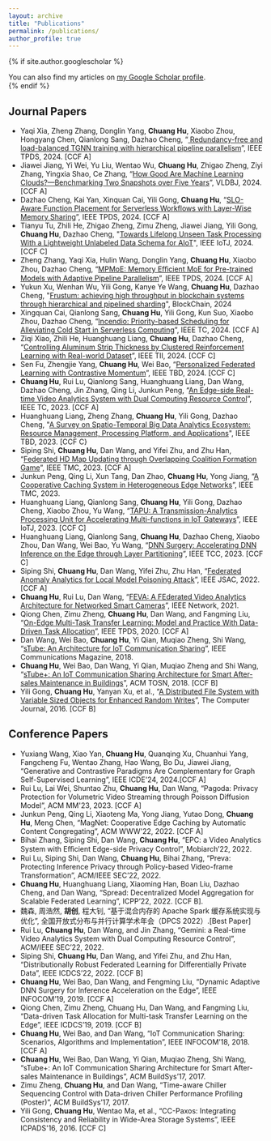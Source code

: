 ```yaml
---
layout: archive
title: "Publications"
permalink: /publications/
author_profile: true
---
```


{% if site.author.googlescholar %}
  <!--！！-->
  <!--(Note: Student co-authors (co-)supervised by me are underlined)-->

  <div class="wordwrap">You can also find my articles on <a href="{{site.author.googlescholar}}">my Google Scholar profile</a>.</div>
{% endif %}

<!--
{% include base_path %}

{% for post in site.publications reversed %}
  {% include archive-single.html %}
{% endfor %}
-->

<!--本人加粗；指导的学生下划线-->

Journal Papers
------
- Yaqi Xia, Zheng Zhang, Donglin Yang, **Chuang Hu**, Xiaobo Zhou, Hongyang Chen, Qianlong Sang, Dazhao Cheng, “[
Redundancy-free and load-balanced TGNN training with hierarchical pipeline parallelism](../_research/TPDS202404.pdf)”, IEEE TPDS, 2024. [CCF A]
- Jiawei Jiang, Yi Wei, Yu Liu, Wentao Wu, **Chuang Hu**, Zhigao Zheng, Ziyi Zhang, Yingxia Shao, Ce Zhang, “[How Good Are Machine Learning Clouds?—Benchmarking Two Snapshots over Five Years](../_research/VLDBJ202401.pdf)”, VLDBJ, 2024. [CCF A]
- Dazhao Cheng, Kai Yan, Xinquan Cai, Yili Gong, **Chuang Hu**, “[SLO-Aware Function Placement for Serverless Workflows with Layer-Wise Memory Sharing](../_research/TPDS202401.pdf)”, IEEE TPDS, 2024. [CCF A]
- Tianyu Tu, Zhili He, Zhigao Zheng, Zimu Zheng, Jiawei Jiang, Yili Gong, **Chuang Hu**, Dazhao Cheng, "[Towards Lifelong Unseen Task Processing With a Lightweight Unlabeled Data Schema for AIoT](../_research/IoTJ202401.pdf)", IEEE IoTJ, 2024. [CCF C]
- Zheng Zhang, Yaqi Xia, Hulin Wang, Donglin Yang, **Chuang Hu**, Xiaobo Zhou, Dazhao Cheng, “[MPMoE: Memory Eﬀicient MoE for Pre-trained Models with Adaptive Pipeline Parallelism](../_research/TPDS202403.pdf)”, IEEE TPDS, 2024. [CCF A]
- Yukun Xu, Wenhan Wu, Yili Gong, Kanye Ye Wang, **Chuang Hu**, Dazhao Cheng, "[Frustum: achieving high throughput in blockchain systems through hierarchical and pipelined sharding](../_research/BlockChain202401.pdf)", BlockChain, 2024
- Xingquan Cai, Qianlong Sang, **Chuang Hu**, Yili Gong, Kun Suo, Xiaobo Zhou, Dazhao Cheng, “[Incendio: Priority-based Scheduling for Alleviating Cold Start in Serverless Computing](../_research/TC202401.pdf)”, IEEE TC, 2024. [CCF A]
- Ziqi Xiao, Zhili He, Huanghuang Liang, **Chuang Hu**, Dazhao Cheng, “[Controlling Aluminum Strip Thickness by Clustered Reinforcement Learning with Real-world Dataset](../_research/TII202401.pdf)”, IEEE TII, 2024. [CCF C]
- Sen Fu, Zhengjie Yang, **Chuang Hu**, Wei Bao, “[Personalized Federated Learning with Contrastive Momentum](../_research/TBD202401.pdf)”, IEEE TBD, 2024. [CCF C]
- **Chuang Hu**, Rui Lu, Qianlong Sang, Huanghuang Liang, Dan Wang, Dazhao Cheng, Jin Zhang, Qing Li, Junkun Peng, “[An Edge-side Real-time Video Analytics System with Dual Computing Resource Control](../_research/TC202301.pdf)”, IEEE TC, 2023. [CCF A]
- Huanghuang Liang, Zheng Zhang, **Chuang Hu**, Yili Gong, Dazhao Cheng, "[A Survey on Spatio-Temporal Big Data Analytics Ecosystem: Resource Management, Processing Platform, and Applications](../_research/TBD202301.pdf)", IEEE TBD, 2023. [CCF C}
- Siping Shi, **Chuang Hu**, Dan Wang, and Yifei Zhu, and Zhu Han, “[Federated HD Map Updating through Overlapping Coalition Formation Game](../_research/TMC202301.pdf)”, IEEE TMC, 2023. [CCF A]
- Junkun Peng, Qing Li, Xun Tang, Dan Zhao, **Chuang Hu**, Yong Jiang, “[A Cooperative Caching System in Heterogeneous Edge Networks](../_research/TMC202302.pdf)”, IEEE TMC, 2023.
- Huanghuang Liang, Qianlong Sang, **Chuang Hu**, Yili Gong, Dazhao Cheng, Xiaobo Zhou, Yu Wang, “[TAPU: A Transmission-Analytics Processing Unit for Accelerating Multi-functions in IoT Gateways](../_research/IoTJ202301.pdf)”, IEEE IoTJ, 2023. [CCF C]
- Huanghuang Liang, Qianlong Sang, **Chuang Hu**, Dazhao Cheng, Xiaobo Zhou, Dan Wang, Wei Bao, Yu Wang, “[DNN Surgery: Accelerating DNN Inference on the Edge through Layer Partitioning](../_research/TCC202301.pdf)”, IEEE TCC, 2023. [CCF C]
- Siping Shi, **Chuang Hu**, Dan Wang, Yifei Zhu, Zhu Han, “[Federated Anomaly Analytics for Local Model Poisoning Attack](../_research/JSAC202201.pdf)”, IEEE JSAC, 2022. [CCF A]
- **Chuang Hu**, Rui Lu, Dan Wang, “[FEVA: A FEderated Video Analytics Architecture for Networked Smart Cameras](../_research/Network202201.pdf)”, IEEE Network, 2021.
- Qiong Chen, Zimu Zheng, **Chuang Hu**, Dan Wang, and Fangming Liu, “[On-Edge Multi-Task Transfer Learning: Model and Practice With Data-Driven Task Allocation](../_research/TPDS202001.pdf)”, IEEE TPDS, 2020. [CCF A]
- Dan Wang, Wei Bao, **Chuang Hu**, Yi Qian, Muqiao Zheng, Shi Wang, “[sTube: An Architecture for IoT Communication Sharing](../_research/Communication201801.pdf)”, IEEE Communications Magazine, 2018.
- **Chuang Hu**, Wei Bao, Dan Wang, Yi Qian, Muqiao Zheng and Shi Wang, “[sTube+: An IoT Communication Sharing Architecture for Smart After-sales Maintenance in Buildings](../_research/TOSN201801.pdf)”, ACM TOSN, 2018. [CCF B]
- Yili Gong, **Chuang Hu**, Yanyan Xu, et al., “[A Distributed File System with Variable Sized Objects for Enhanced Random Writes](../_research/CJ201601.pdf)”, The Computer Journal, 2016. [CCF B]


Conference Papers
------
- Yuxiang Wang, Xiao Yan, **Chuang Hu**, Quanqing Xu, Chuanhui Yang, Fangcheng Fu, Wentao Zhang, Hao Wang, Bo Du, Jiawei Jiang, “Generative and Contrastive Paradigms Are Complementary for Graph Self-Supervised Learning”, IEEE ICDE'24, 2024.[CCF A]
- Rui Lu, Lai Wei, Shuntao Zhu, **Chuang Hu**, Dan Wang, “Pagoda: Privacy Protection for Volumetric Video Streaming through Poisson Diffusion Model”, ACM MM'23, 2023. [CCF A]
- Junkun Peng, Qing Li, Xiaoteng Ma, Yong Jiang, Yutao Dong, **Chuang Hu**, Meng Chen, “MagNet: Cooperative Edge Caching by Automatic Content Congregating”, ACM WWW'22, 2022. [CCF A]
- Bihai Zhang, Siping Shi, Dan Wang, **Chuang Hu**, “EPC: a Video Analytics System with Eﬀicient Edge-side Privacy Control”, Mobiarch’22, 2022.
- Rui Lu, Siping Shi, Dan Wang, **Chuang Hu**, Bihai Zhang, “Preva: Protecting Inference Privacy through Policy-based Video-frame Transformation”, ACM/IEEE SEC’22, 2022.
- **Chuang Hu**, Huanghuang Liang, Xiaoming Han, Boan Liu, Dazhao Cheng, and Dan Wang, “Spread: Decentralized Model Aggregation for Scalable Federated Learning”, ICPP’22, 2022. [CCF B].
- 魏森, 周浩然, **胡创**, 程大钊, “基于混合内存的 Apache Spark 缓存系统实现与优化”, 全国开放式分布与并行计算学术年会（DPCS 2022）.[Best Paper]
- Rui Lu, **Chuang Hu**, Dan Wang, and Jin Zhang, “Gemini: a Real-time Video Analytics System with Dual Computing Resource Control”, ACM/IEEE SEC’22, 2022.
- Siping Shi, **Chuang Hu**, Dan Wang, and Yifei Zhu, and Zhu Han, “Distributionally Robust Federated Learning for Differentially Private Data”, IEEE ICDCS’22, 2022. [CCF B]
- **Chuang Hu**, Wei Bao, Dan Wang, and Fengming Liu, “Dynamic Adaptive DNN Surgery for Inference Acceleration on the Edge”, IEEE INFOCOM’19, 2019. [CCF A]
- Qiong Chen, Zimu Zheng, Chuang Hu, Dan Wang, and Fangming Liu, “Data-driven Task Allocation for Multi-task Transfer Learning on the Edge”, IEEE ICDCS’19, 2019. [CCF B]
- **Chuang Hu**, Wei Bao, and Dan Wang, “IoT Communication Sharing: Scenarios, Algorithms and Implementation”, IEEE INFOCOM’18, 2018. [CCF A]
- **Chuang Hu**, Wei Bao, Dan Wang, Yi Qian, Muqiao Zheng, Shi Wang, “sTube+: An IoT Communication Sharing Architecture for Smart After-sales Maintenance in Buildings”, ACM BuildSys’17, 2017.
- Zimu Zheng, **Chuang Hu**, and Dan Wang, “Time-aware Chiller Sequencing Control with Data-driven Chiller Performance Profiling (Poster)”, ACM BuildSys’17, 2017.
- Yili Gong, **Chuang Hu**, Wentao Ma, et al., “CC-Paxos: Integrating Consistency and Reliability in Wide-Area Storage Systems”, IEEE ICPADS'16, 2016. [CCF C]

